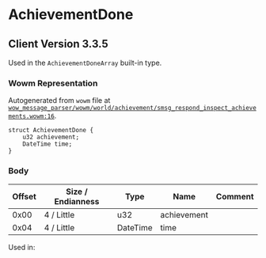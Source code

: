 # AchievementDone

## Client Version 3.3.5

Used in the `AchievementDoneArray` built-in type.

### Wowm Representation

Autogenerated from `wowm` file at [`wow_message_parser/wowm/world/achievement/smsg_respond_inspect_achievements.wowm:16`](https://github.com/gtker/wow_messages/tree/main/wow_message_parser/wowm/world/achievement/smsg_respond_inspect_achievements.wowm#L16).
```rust,ignore
struct AchievementDone {
    u32 achievement;
    DateTime time;
}
```
### Body

| Offset | Size / Endianness | Type | Name | Comment |
| ------ | ----------------- | ---- | ---- | ------- |
| 0x00 | 4 / Little | u32 | achievement |  |
| 0x04 | 4 / Little | DateTime | time |  |


Used in:

